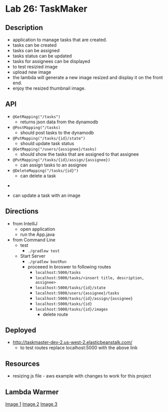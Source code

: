 # Lab 26: TaskMaker

## Description
- application to manage tasks that are created.
- tasks can be created
- tasks can be assigned
- tasks status can be updated
- tasks for assignees can be displayed
- to test resizied image
 - upload new image
 - the lambda will generate a new image resized and display it on the front end.
 - enjoy the resized thumbnail image.

## API
- ```@GetMapping("/tasks")```
  - returns json data from the dynamodb
- ```@PostMapping("/tasks)```
  - should post tasks to the dynamodb
- ```@PutMapping("/tasks/{id}/state")```
  - should update task status
- ```@GetMapping("/users/{assignee}/tasks) ```
  - should show the tasks that are assigned to that assignee
- ```@PutMapping("/tasks/{id}/assign/{assignee}) ```
  - can assign tasks to an assignee
- ```@DeleteMapping("/tasks/{id}")```
  - can delete a task
-  ```PostMapping("/tasks/{id}/images")
  - can update a task with an image


## Directions
- from IntelliJ
  - open application
  - run the App.java
- from Command Line
  - test
    - ```./gradlew test```
  - Start Server
    - ```./gradlew bootRun```
    - proceeed in broswer to following routes
      - ```localhost:5000/tasks```
      - ```localhost:5000/tasks/<insert title, description, assignee>```
      - ```localhost:5000/tasks/{id}/state```
      - ```localhost:5000/users/{assignee}/tasks```
      - ```localhost:5000/tasks/{id}/assign/{assignee}```
      - ```localhost:5000/tasks/{id}```
      - ```localhost:5000/tasks/{id}/images```
        - delete route

## Deployed
- http://taskmaster-dev-2.us-west-2.elasticbeanstalk.com/
  - to test routes replace localhost:5000 with the above link

## Resources
- resizing js file - aws example with changes to work for this project


## Lambda Warmer

[Image 1](./src/main/resources/static/images/image1.png)
[Image 2](./src/main/resources/static/images/image2.png)
[Image 3](./src/main/resources/static/images/image3.png)
   
